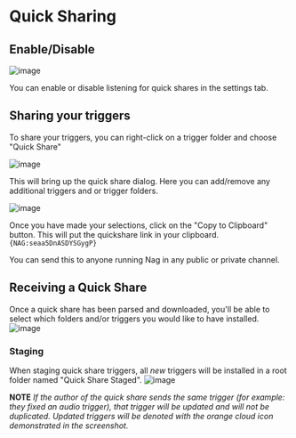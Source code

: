 # Quick Sharing

## Enable/Disable

![image](https://user-images.githubusercontent.com/66176124/180653234-1b972555-de08-4d31-8134-a3d386399da6.png)

You can enable or disable listening for quick shares in the settings tab.

## Sharing your triggers

To share your triggers, you can right-click on a trigger folder and choose "Quick Share"

![image](https://user-images.githubusercontent.com/66176124/180653292-d7e780e5-a7b5-454a-8692-56a95f0cde7b.png)

This will bring up the quick share dialog.  Here you can add/remove any additional triggers and or trigger folders.

![image](https://user-images.githubusercontent.com/66176124/180653342-cd37e124-aa41-449b-8198-e5196b59e51f.png)

Once you have made your selections, click on the "Copy to Clipboard" button.  This will put the quickshare link in your clipboard.
```{NAG:seaa5DnASDYSGygP}```

You can send this to anyone running Nag in any public or private channel.

## Receiving a Quick Share

Once a quick share has been parsed and downloaded, you'll be able to select which folders and/or triggers you would like to have installed.
![image](https://user-images.githubusercontent.com/66176124/183108137-dcc51410-f748-490f-8dc1-4d5ee52acaa6.png)

### Staging

When staging quick share triggers, all *new* triggers will be installed in a root folder named "Quick Share Staged".
![image](https://user-images.githubusercontent.com/66176124/183108504-5b8f530a-d95f-4c2b-9cc2-80db3860d5ea.png)


**NOTE** *If the author of the quick share sends the same trigger (for example: they fixed an audio trigger), that trigger will be updated and will not be duplicated.  Updated triggers will be denoted with the orange cloud icon demonstrated in the screenshot.*
